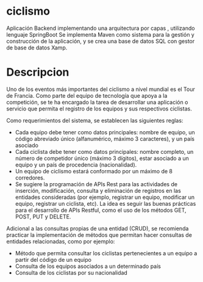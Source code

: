# ciclismo
Aplicación Backend implementando una arquitectura por capas , utilizando lenguaje SpringBoot 
Se implementa Maven como sistema para la gestión y construcción de la aplicación, 
y se crea una base de datos SQL con gestor de base de datos Xamp.
# Descripcion
Uno de los eventos más importantes del ciclismo a nivel mundial es el Tour de Francia. Como parte del equipo de tecnología que apoya a la competición, se te ha encargado la tarea de desarrollar una aplicación o servicio que permita el registro de los equipos y sus respectivos ciclistas.

Como requerimientos del sistema, se establecen las siguientes reglas:

- Cada equipo debe tener como datos principales: nombre de equipo, un código abreviado único (alfanumérico, máximo 3 caracteres), y un país asociado
- Cada ciclista debe tener como datos principales: nombre completo, un número de competidor único (máximo 3 dígitos), estar asociado a un equipo y un país de procedencia (nacionalidad).
- Un equipo de ciclismo estará conformado por un máximo de 8 corredores.
- Se sugiere la programación de APIs Rest para las actividades de inserción, modificación, consulta y eliminación de registros en las entidades consideradas (por ejemplo, registrar un equipo, modificar un equipo, registrar un ciclista, etc). La idea es seguir las buenas prácticas para el desarrollo de APIs Restful, como el uso de los métodos GET, POST, PUT y DELETE.

Adicional a las consultas propias de una entidad (CRUD), se recomienda practicar la implementación de métodos que permitan hacer consultas de entidades relacionadas, como por ejemplo:

- Método que permita consultar los ciclistas pertenecientes a un equipo a partir del código de un equipo
- Consulta de los equipos asociados a un determinado país
- Consulta de los ciclistas por su nacionalidad
